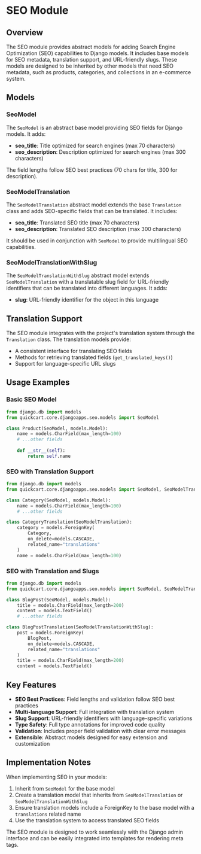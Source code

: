 # SEO Module

## Overview

The SEO module provides abstract models for adding Search Engine Optimization (SEO) capabilities to Django models. It includes base models for SEO metadata, translation support, and URL-friendly slugs. These models are designed to be inherited by other models that need SEO metadata, such as products, categories, and collections in an e-commerce system.

## Models

### SeoModel

The `SeoModel` is an abstract base model providing SEO fields for Django models. It adds:

- **seo_title**: Title optimized for search engines (max 70 characters)
- **seo_description**: Description optimized for search engines (max 300 characters)

The field lengths follow SEO best practices (70 chars for title, 300 for description).

### SeoModelTranslation

The `SeoModelTranslation` abstract model extends the base `Translation` class and adds SEO-specific fields that can be translated. It includes:

- **seo_title**: Translated SEO title (max 70 characters)
- **seo_description**: Translated SEO description (max 300 characters)

It should be used in conjunction with `SeoModel` to provide multilingual SEO capabilities.

### SeoModelTranslationWithSlug

The `SeoModelTranslationWithSlug` abstract model extends `SeoModelTranslation` with a translatable slug field for URL-friendly identifiers that can be translated into different languages. It adds:

- **slug**: URL-friendly identifier for the object in this language

## Translation Support

The SEO module integrates with the project's translation system through the `Translation` class. The translation models provide:

- A consistent interface for translating SEO fields
- Methods for retrieving translated fields (`get_translated_keys()`)
- Support for language-specific URL slugs

## Usage Examples

### Basic SEO Model

```python
from django.db import models
from quickcart.core.djangoapps.seo.models import SeoModel

class Product(SeoModel, models.Model):
    name = models.CharField(max_length=100)
    # ...other fields
    
    def __str__(self):
        return self.name
```

### SEO with Translation Support

```python
from django.db import models
from quickcart.core.djangoapps.seo.models import SeoModel, SeoModelTranslation

class Category(SeoModel, models.Model):
    name = models.CharField(max_length=100)
    # ...other fields

class CategoryTranslation(SeoModelTranslation):
    category = models.ForeignKey(
        Category, 
        on_delete=models.CASCADE, 
        related_name="translations"
    )
    name = models.CharField(max_length=100)
```

### SEO with Translation and Slugs

```python
from django.db import models
from quickcart.core.djangoapps.seo.models import SeoModel, SeoModelTranslationWithSlug

class BlogPost(SeoModel, models.Model):
    title = models.CharField(max_length=200)
    content = models.TextField()
    # ...other fields

class BlogPostTranslation(SeoModelTranslationWithSlug):
    post = models.ForeignKey(
        BlogPost, 
        on_delete=models.CASCADE, 
        related_name="translations"
    )
    title = models.CharField(max_length=200)
    content = models.TextField()
```

## Key Features

- **SEO Best Practices**: Field lengths and validation follow SEO best practices
- **Multi-language Support**: Full integration with translation system
- **Slug Support**: URL-friendly identifiers with language-specific variations
- **Type Safety**: Full type annotations for improved code quality
- **Validation**: Includes proper field validation with clear error messages
- **Extensible**: Abstract models designed for easy extension and customization

## Implementation Notes

When implementing SEO in your models:

1. Inherit from `SeoModel` for the base model
2. Create a translation model that inherits from `SeoModelTranslation` or `SeoModelTranslationWithSlug`
3. Ensure translation models include a ForeignKey to the base model with a `translations` related name
4. Use the translation system to access translated SEO fields

The SEO module is designed to work seamlessly with the Django admin interface and can be easily integrated into templates for rendering meta tags.

